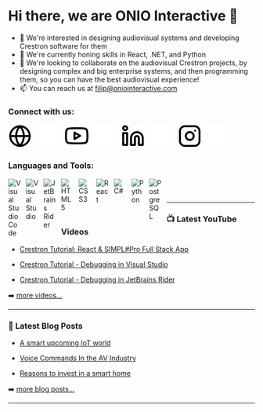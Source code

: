 # Hi there, we are ONIO Interactive 👋 

- 👀 We're interested in designing audiovisual systems and developing Crestron software for them
- 🌱 We're currently honing skills in React, .NET, and Python
- 👯 We're looking to collaborate on the audiovisual Crestron projects, by designing complex and big enterprise systems, and then programming them, so you can have the best audiovisual experience!
- 📫 You can reach us at filip@oniointeractive.com

### Connect with us:

[![website](./img/globe-light.svg)](https://oniointeractive.com#gh-light-mode-only)
[![website](./img/globe-dark.svg)](https://oniointeractive.com#gh-dark-mode-only)
&nbsp;&nbsp;
[![website](./img/youtube-light.svg)](https://www.youtube.com/c/OnioInteractive#gh-light-mode-only)
[![website](./img/youtube-dark.svg)](https://www.youtube.com/c/OnioInteractive#gh-dark-mode-only)
&nbsp;&nbsp;
[![website](./img/linkedin-light.svg)](https://www.linkedin.com/company/onio-interactive#gh-light-mode-only)
[![website](./img/linkedin-dark.svg)](https://www.linkedin.com/company/onio-interactive#gh-dark-mode-only)
&nbsp;&nbsp;
[![website](./img/instagram-light.svg)](https://www.instagram.com/onio_interactive/#gh-light-mode-only)
[![website](./img/instagram-dark.svg)](https://www.instagram.com/onio_interactive/#gh-dark-mode-only)

### Languages and Tools:

[<img align="left" alt="Visual Studio Code" width="26px" src="https://cdn.jsdelivr.net/gh/devicons/devicon/icons/vscode/vscode-original.svg" style="padding-right:10px;" />][youtube]
[<img align="left" alt="Visual Studio" width="26px" src="https://cdn.jsdelivr.net/gh/devicons/devicon/icons/visualstudio/visualstudio-plain.svg" style="padding-right:10px;" />][youtube]
[<img align="left" alt="JetBrains Rider" width="26px" src="https://cdn.jsdelivr.net/gh/devicons/devicon/icons/jetbrains/jetbrains-original.svg" style="padding-right:10px;" />][youtube]
[<img align="left" alt="HTML5" width="26px" src="https://cdn.jsdelivr.net/gh/devicons/devicon/icons/html5/html5-original.svg" style="padding-right:10px;" />][youtube]
[<img align="left" alt="CSS3" width="26px" src="https://cdn.jsdelivr.net/gh/devicons/devicon/icons/css3/css3-original.svg" style="padding-right:10px;" />][youtube]
[<img align="left" alt="React" width="26px" src="https://cdn.jsdelivr.net/gh/devicons/devicon/icons/react/react-original.svg" style="padding-right:10px;" />][youtube]
[<img align="left" alt="C#" width="26px" src="https://cdn.jsdelivr.net/gh/devicons/devicon/icons/csharp/csharp-original.svg" style="padding-right:10px;" />][youtube]
[<img align="left" alt="Python" width="26px" src="https://cdn.jsdelivr.net/gh/devicons/devicon/icons/python/python-original.svg" style="padding-right:10px;" />][youtube]
[<img align="left" alt="PostgreSQL" width="26px" src="https://cdn.jsdelivr.net/gh/devicons/devicon/icons/postgresql/postgresql-original.svg" style="padding-right:10px;" />][youtube]


<br />
<br />

---

### 📺 Latest YouTube Videos

<!-- YOUTUBE:START -->
- [Crestron Tutorial: React & SIMPL#Pro Full Stack App](https://youtu.be/tZL5xOCtf6Y)
<!-- YOUTUBE:END -->
<!-- YOUTUBE:START -->
- [Crestron Tutorial - Debugging in Visual Studio](https://youtu.be/3Wa-f6l5q4s)
<!-- YOUTUBE:END -->
<!-- YOUTUBE:START -->
- [Crestron Tutorial - Debugging in JetBrains Rider](https://youtu.be/ltOFNXiAF6Y)
<!-- YOUTUBE:END -->

➡️ [more videos...](https://www.youtube.com/c/OnioInteractive)

---

### 📕 Latest Blog Posts

<!-- BLOG-POST-LIST:START -->
- [A smart upcoming IoT world](https://oniointeractive.medium.com/a-smart-upcoming-iot-world-c314c3283c33)
<!-- BLOG-POST-LIST:END -->
<!-- BLOG-POST-LIST:START -->
- [Voice Commands In the AV Industry](https://oniointeractive.medium.com/voice-commands-in-the-audio-video-industry-4f3336cd3685)
<!-- BLOG-POST-LIST:END -->
<!-- BLOG-POST-LIST:START -->
- [Reasons to invest in a smart home](https://oniointeractive.medium.com/reasons-to-invest-in-a-smart-home-44cf307e8992)
<!-- BLOG-POST-LIST:END -->

➡️ [more blog posts...](https://oniointeractive.medium.com/)

---

[website]: https://oniointeractive.com/
[course]: https://www.youtube.com/c/OnioInteractive
[youtube]: https://www.youtube.com/c/OnioInteractive
[instagram]: https://www.instagram.com/onio_interactive/
[linkedin]: https://www.linkedin.com/company/onio-interactive/
[facebook]: https://www.facebook.com/oniointeractive
[medium]: https://oniointeractive.medium.com/

